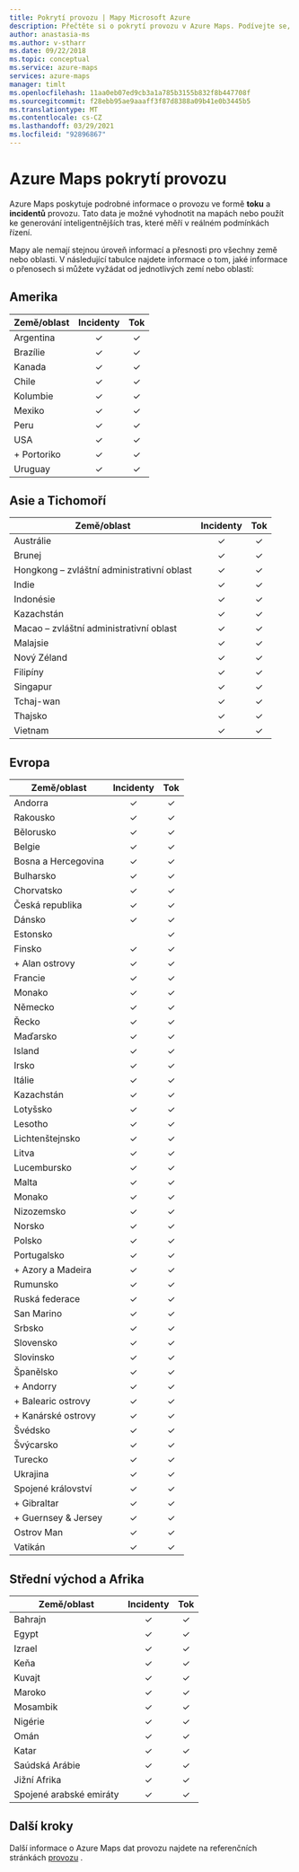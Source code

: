 ```yaml
---
title: Pokrytí provozu | Mapy Microsoft Azure
description: Přečtěte si o pokrytí provozu v Azure Maps. Podívejte se, jestli jsou informace o toku přenosů a incidentech dostupné v různých oblastech po celém světě.
author: anastasia-ms
ms.author: v-stharr
ms.date: 09/22/2018
ms.topic: conceptual
ms.service: azure-maps
services: azure-maps
manager: timlt
ms.openlocfilehash: 11aa0eb07ed9cb3a1a785b3155b832f8b447708f
ms.sourcegitcommit: f28ebb95ae9aaaff3f87d8388a09b41e0b3445b5
ms.translationtype: MT
ms.contentlocale: cs-CZ
ms.lasthandoff: 03/29/2021
ms.locfileid: "92896867"
---
```

# <a name="azure-maps-traffic-coverage"></a>Azure Maps pokrytí provozu

Azure Maps poskytuje podrobné informace o provozu ve formě **toku** a **incidentů** provozu. Tato data je možné vyhodnotit na mapách nebo použít ke generování inteligentnějších tras, které měří v reálném podmínkách řízení.

Mapy ale nemají stejnou úroveň informací a přesnosti pro všechny země nebo oblasti. V následující tabulce najdete informace o tom, jaké informace o přenosech si můžete vyžádat od jednotlivých zemí nebo oblastí: 

## <a name="americas"></a>Amerika

|Země/oblast  |Incidenty  |Tok  |
|---------|:---------:|:---------:|
|Argentina      |✓         |✓         |
|Brazílie     |✓         |✓         |
|Kanada     |✓         |✓         |
|Chile     |✓         |✓         |
|Kolumbie      |✓         |✓         |
|Mexiko     |✓         |✓         |
|Peru       |✓         |✓         | 
|USA     |✓         |✓        |
|+ Portoriko     |✓         |✓         |
|Uruguay |✓         |✓         |


## <a name="asia-pacific"></a>Asie a Tichomoří

|Země/oblast   |Incidenty  |Tok  |
|---------|:---------:|:---------:|
|Austrálie     |✓         |✓        |
|Brunej   |✓         |✓        |
|Hongkong – zvláštní administrativní oblast     |✓         |✓         |
|Indie   |✓         |✓         |
|Indonésie     |✓         |✓         |
|Kazachstán    |✓         |✓         |
|Macao – zvláštní administrativní oblast     |✓         |✓         |
|Malajsie     |✓         |✓         |
|Nový Zéland     |✓         |✓         |
|Filipíny  |✓         |✓         |
|Singapur     |✓         |✓         |
|Tchaj-wan     |✓         |✓        |
|Thajsko     |✓         |✓        |
|Vietnam   |✓         |✓         |


## <a name="europe"></a>Evropa

|Země/oblast   |Incidenty  |Tok  |
|---------|:---------:|:---------:|
|Andorra   |✓         |✓         |
|Rakousko     |✓         |✓         |
|Bělorusko    |✓         |✓         |
|Belgie     |✓         |✓         |
|Bosna a Hercegovina    |✓         |✓         |
|Bulharsko     |✓         |✓         |
|Chorvatsko     |✓         |✓         |
|Česká republika     |✓         |✓         |
|Dánsko     |✓         |✓         |
|Estonsko     |         | ✓        |
|Finsko     |✓         |✓         |
|+ Alan ostrovy      |✓         |✓         |
|Francie     |✓         |✓         |
|Monako     |✓         |✓         |
|Německo     |✓         |✓         |
|Řecko     |✓         |✓         |
|Maďarsko     |✓         |✓         |
|Island     |✓         |✓         |
|Irsko     |✓         |✓         |
|Itálie     |✓         |✓        |
|Kazachstán    |✓         |✓        |
|Lotyšsko     |✓         |✓         |
|Lesotho     |✓         |✓         |
|Lichtenštejnsko      |✓         |✓         |
|Litva     |✓         |✓         |
|Lucembursko     |✓         |✓         |
|Malta     |✓         |✓         |
|Monako   |✓         |✓         |
|Nizozemsko     |✓         |✓         |
|Norsko     |✓         |✓         |
|Polsko     |✓         |✓         |
|Portugalsko     |✓         |✓         |
|+ Azory a Madeira     |✓         |✓         |
|Rumunsko     |✓         |✓         |
|Ruská federace     |✓         |✓         |
|San Marino    |✓         |✓         |
|Srbsko   |✓         |✓         |
|Slovensko     |✓         |✓         |
|Slovinsko     |✓         |✓         |
|Španělsko     |✓         |✓         |
|+ Andorry     |✓         |✓         |
|+ Balearic ostrovy     |✓         |✓         |
|+ Kanárské ostrovy     |✓         |✓         |
|Švédsko     |✓         |✓         |
|Švýcarsko     |✓         |✓        |
|Turecko     |✓         |✓         |
|Ukrajina     |✓         |✓         |
|Spojené království     |✓         |✓         |
|+ Gibraltar     |✓         |✓         |
|+ Guernsey & Jersey     |✓         |✓         |
|Ostrov Man     |✓         |✓         |
|Vatikán   |✓         |✓         |


## <a name="middle-east-and-africa"></a>Střední východ a Afrika

|Země/oblast |Incidenty  |Tok  |
|---------|:---------:|:---------:|
|Bahrajn     |✓         |✓         |
|Egypt     |✓         |✓         |
|Izrael     |✓         |✓         |
|Keňa     |✓         |✓         |
|Kuvajt     |✓         |✓         |
|Maroko     |✓         |✓         |
|Mosambik  |✓         |✓         |
|Nigérie   |✓        |✓        |
|Omán     |✓         |✓         |
|Katar     |✓         |✓         |
|Saúdská Arábie     |✓         |✓         |
|Jižní Afrika     |✓         |✓         |
|Spojené arabské emiráty  |✓         |✓         |

## <a name="next-steps"></a>Další kroky

Další informace o Azure Maps dat provozu najdete na referenčních stránkách [provozu](/rest/api/maps/traffic) .
